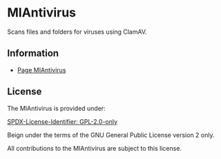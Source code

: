 # MIAntivirus

Scans files and folders for viruses using ClamAV.

## Information

- [Page MIAntivirus](https://www.mestredainfo.com.br/2024/12/miantivirus.html)

## License

The MIAntivirus is provided under:

[SPDX-License-Identifier: GPL-2.0-only](https://spdx.org/licenses/GPL-2.0-only.html)

Beign under the terms of the GNU General Public License version 2 only.

All contributions to the MIAntivirus are subject to this license.
